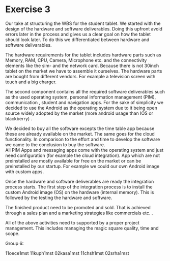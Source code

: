 # Exercise 3

Our take at structuring the WBS for the student tablet. 
We started with the design of the hardware and software deliverables. Doing this upfront avoid errors later in the process and gives us a clear  goal on how the tablet should look later. To do this we differentiated between hardware and software delivarables.

The hardware requirements for the tablet includes hardware parts such as Memory, RAM, CPU, Camera, Microphone etc. and the connectivity elements like the sim- and the network card. 
Because there is not 30inch tablet on the market we have to assemble it ourselves. The hardware parts are bought from different vendors. For example a television screen with touch and a big charger. 

The second component contains all the required software deliverables such as the used operating system, personal information management (PIM), communication ,  student and navigation apps. For the sake of simplicity we decided to use the Android as the operating system due to it being open source widely adopted by the market (more android usage than IOS or blackberry) . 

We decided to buy all the software excepts the time table app because these are already available on the market. The same goes for the cloud functionality. In comparison to the effort and time to develop the software we came to the conclusion to buy the software.  
All PIM Apps  and messaging apps come with the operating system and just need configuration (for example the cloud integration). App which are not preinstalled are mostly available for free on the market or can be preinstalled by our startup. For example we could our own Android image with custom apps.

Once the hardware and software deliverables are ready the integration process starts. The first step of the integration process is to install the custom Android image (OS) on the hardware (internal memory). This is followed by the testing the hardware and software. 

The finished product need to be promoted and sold. That is achieved through a sales plan and a marketing strategies like commercials etc. . 

All of the above activities need to supported by a proper project  management. This includes managing the magic square quality, time and scope. 

Group 6:
  
11oece1mst
11kuph1mst
02kasa1mst
11chsh1mst
02srha1mst